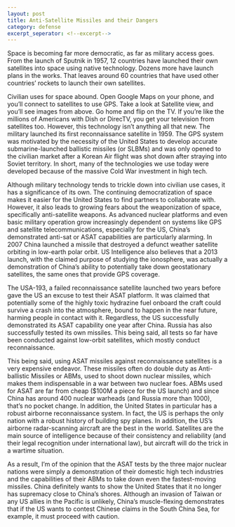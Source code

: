 ```yaml
---
layout: post
title: Anti-Satellite Missiles and their Dangers
category: defense
excerpt_seperator: <!--excerpt-->
---
```

Space is becoming far more democratic, as far as military access goes. From the launch of Sputnik in 1957, 12 countries have launched their own satellites into space using native technology. Dozens more have launch plans in the works. That leaves around 60 countries that have used other countries’ rockets to launch their own satellites.
<!--excerpt-->

Civilian uses for space abound. Open Google Maps on your phone, and you’ll connect to satellites to use GPS. Take a look at Satellite view, and you’ll see images from above. Go home and flip on the TV. If you’re like the millions of Americans with Dish or DirecTV, you get your television from satellites too. However, this technology isn’t anything all that new. The military launched its first reconnaissance satellite in 1959. The GPS system was motivated by the necessity of the United States to develop accurate submarine-launched ballistic missiles (or SLBMs) and was only opened to the civilian market after a Korean Air flight was shot down after straying into Soviet territory. In short, many of the technologies we use today were developed because of the massive Cold War investment in high tech. 

Although military technology tends to trickle down into civilian use cases, it has a significance of its own. The continuing democratization of space makes it easier for the United States to find partners to collaborate with. However, it also leads to growing fears about the weaponization of space, specifically anti-satellite weapons. As advanced nuclear platforms and even basic military operation grow increasingly dependent on systems like GPS and satellite telecommunications, especially for the US, China’s demonstrated anti-sat or ASAT capabilities are particularly alarming. In 2007 China launched a missile that destroyed a defunct weather satellite orbiting in low-earth polar orbit. US Intelligence also believes that a 2013 launch, with the claimed purpose of studying the ionosphere, was actually a demonstration of China’s ability to potentially take down geostationary satellites, the same ones that provide GPS coverage.

The USA-193, a failed reconnaissance satellite launched two years before gave the US an excuse to test their ASAT platform. It was claimed that potentially some of the highly toxic hydrazine fuel onboard the craft could survive a crash into the atmosphere, bound to happen in the near future, harming people in contact with it. Regardless, the US successfully demonstrated its ASAT capability one year after China. Russia has also successfully tested its own missiles. This being said, all tests so far have been conducted against low-orbit satellites, which mostly conduct reconnaissance.

This being said, using ASAT missiles against reconnaissance satellites is a very expensive endeavor. These missiles often do double duty as Anti-ballistic Missiles or ABMs, used to shoot down nuclear missiles, which makes them indispensable in a war between two nuclear foes. ABMs used for ASAT are far from cheap ($100M a piece for the US launch) and since China has around 400 nuclear warheads (and Russia more than 1000), that’s no pocket change. In addition, the United States in particular has a robust airborne reconnaissance system. In fact, the US is perhaps the only nation with a robust history of building spy planes. In addition, the US’s airborne radar-scanning aircraft are the best in the world. Satellites are the main source of intelligence because of their consistency and reliability (and their legal recognition under international law), but aircraft will do the trick in a wartime situation.

As a result, I’m of the opinion that the ASAT tests by the three major nuclear nations were simply a demonstration of their domestic high tech industries and the capabilities of their ABMs to take down even the fastest-moving missiles. China definitely wants to show the United States that it no longer has supremacy close to China’s shores. Although an invasion of Taiwan or any US allies in the Pacific is unlikely, China’s muscle-flexing demonstrates that if the US wants to contest Chinese claims in the South China Sea, for example, it must proceed with caution.
